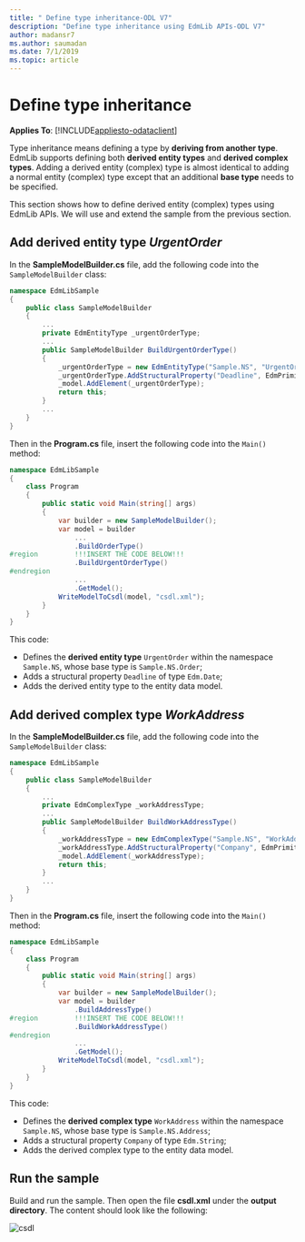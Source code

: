 ```yaml
---
title: " Define type inheritance-ODL V7"
description: "Define type inheritance using EdmLib APIs-ODL V7"
author: madansr7
ms.author: saumadan
ms.date: 7/1/2019
ms.topic: article
---
```

# Define type inheritance
**Applies To**: [!INCLUDE[appliesto-odataclient](../../../includes/appliesto-odatalib-v7.md)]

Type inheritance means defining a type by **deriving from another type**. EdmLib supports defining both **derived entity types** and **derived complex types**. Adding a derived entity (complex) type is almost identical to adding a normal entity (complex) type except that an additional **base type** needs to be specified.

This section shows how to define derived entity (complex) types using EdmLib APIs. We will use and extend the sample from the previous section.

## Add derived entity type *UrgentOrder*

In the **SampleModelBuilder.cs** file, add the following code into the `SampleModelBuilder` class:

```C#
namespace EdmLibSample
{
    public class SampleModelBuilder
    {
        ...
        private EdmEntityType _urgentOrderType;
        ...
        public SampleModelBuilder BuildUrgentOrderType()
        {
            _urgentOrderType = new EdmEntityType("Sample.NS", "UrgentOrder", _orderType);
            _urgentOrderType.AddStructuralProperty("Deadline", EdmPrimitiveTypeKind.Date);
            _model.AddElement(_urgentOrderType);
            return this;
        }
        ...
    }
}
```

Then in the **Program.cs** file, insert the following code into the `Main()` method:

```C#
namespace EdmLibSample
{
    class Program
    {
        public static void Main(string[] args)
        {
            var builder = new SampleModelBuilder();
            var model = builder
                ...
                .BuildOrderType()
#region         !!!INSERT THE CODE BELOW!!!
                .BuildUrgentOrderType()
#endregion
                ...
                .GetModel();
            WriteModelToCsdl(model, "csdl.xml");
        }
    }
}
```

This code:

- Defines the **derived entity type** `UrgentOrder` within the namespace `Sample.NS`, whose base type is `Sample.NS.Order`;
- Adds a structural property `Deadline` of type `Edm.Date`;
- Adds the derived entity type to the entity data model.

## Add derived complex type *WorkAddress*

In the **SampleModelBuilder.cs** file, add the following code into the `SampleModelBuilder` class:

```C#
namespace EdmLibSample
{
    public class SampleModelBuilder
    {
        ...
        private EdmComplexType _workAddressType;
        ...
        public SampleModelBuilder BuildWorkAddressType()
        {
            _workAddressType = new EdmComplexType("Sample.NS", "WorkAddress", _addressType);
            _workAddressType.AddStructuralProperty("Company", EdmPrimitiveTypeKind.String);
            _model.AddElement(_workAddressType);
            return this;
        }
        ...
    }
}
```

Then in the **Program.cs** file, insert the following code into the `Main()` method:

```C#
namespace EdmLibSample
{
    class Program
    {
        public static void Main(string[] args)
        {
            var builder = new SampleModelBuilder();
            var model = builder
                .BuildAddressType()
#region         !!!INSERT THE CODE BELOW!!!
                .BuildWorkAddressType()
#endregion
                ...
                .GetModel();
            WriteModelToCsdl(model, "csdl.xml");
        }
    }
}
```

This code:

- Defines the **derived complex type** `WorkAddress` within the namespace `Sample.NS`, whose base type is `Sample.NS.Address`;
- Adds a structural property `Company` of type `Edm.String`;
- Adds the derived complex type to the entity data model.

## Run the sample

Build and run the sample. Then open the file **csdl.xml** under the **output directory**. The content should look like the following:

![csdl](/odata/assets/2015-04-19-csdl.png)

